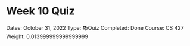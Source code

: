 # Week 10 Quiz

Dates: October 31, 2022
Type: 📚Quiz
Completed: Done
Course: CS 427
Weight: 0.013999999999999999